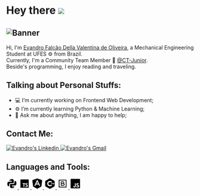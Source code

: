 <!-- --------------------------------------------------------------------------------------------------------------------------- -->

# Hey there <img src="https://media.giphy.com/media/hvRJCLFzcasrR4ia7z/giphy.gif" width="25px">

<!-- --------------------------------------------------------------------------------------------------------------------------- -->

## <img align="center" alt="Banner" src="https://github.com/Evandro-FDVO/teste_perfil/blob/master/Evandro-fdvo.png" />

<!-- --------------------------------------------------------------------------------------------------------------------------- -->

Hi, I'm [Evandro Falcão Della Valentina de Oliveira](https://github.com/Evandro-FDVO), a Mechanical Engineering Student at UFES ⚙ from Brazil.<br>
Currently, I'm a Community Team Member 🚀 [@CT-Junior](https://github.com/CT-junior).<br>
Beside's programming, I enjoy reading and traveling.<br>

<!-- --------------------------------------------------------------------------------------------------------------------------- -->

## **Talking about Personal Stuffs:**

- 💻 I’m currently working on Frontend Web Development;
- ⚙ I’m currently learning Python & Machine Learning; 
- 💬 Ask me about anything, I am happy to help;

<!-- --------------------------------------------------------------------------------------------------------------------------- -->

## **Contact Me:**

<p align="left">
  <a href="https://www.linkedin.com/in/evandro-fdvo/">
    <img alt="Evandro's Linkedin" width="20px" src="https://cdn.jsdelivr.net/npm/simple-icons@v3/icons/linkedin.svg" />
  </a>
  <a href="mailto:evandro.della@gmail.com">
    <img alt="Evandro's Gmail" width="20px" src="https://cdn.jsdelivr.net/npm/simple-icons@3.6.1/icons/gmail.svg" />
  </a>
</p>

<!-- --------------------------------------------------------------------------------------------------------------------------- -->

## **Languages and Tools:** 

<p align="left">
  <a href="https://www.python.org/">
    <img width="30px" src="https://github.com/Evandro-FDVO/Evandro-FDVO/blob/master/img/Python.svg" />
  </a>
  <a href="https://www.typescriptlang.org/">
    <img width="30px" src="https://github.com/Evandro-FDVO/Evandro-FDVO/blob/master/img/Typescript.svg" />
  </a>
  <a href="https://angular.io/">
    <img width="30px" src="https://github.com/Evandro-FDVO/Evandro-FDVO/blob/master/img/Angular.svg" />
  </a>
  <a href="https://docs.microsoft.com/pt-br/cpp/cpp/?view=vs-2019">
    <img width="30px" src="https://github.com/Evandro-FDVO/Evandro-FDVO/blob/master/img/C%2B%2B.svg" />
  </a>
  <a href="https://getbootstrap.com.br/">
    <img width="30px" src="https://github.com/Evandro-FDVO/Evandro-FDVO/blob/master/img/Bootstrap.svg" />
  </a>
  <a href="https://www.javascript.com/">
    <img width="30px" src="https://github.com/Evandro-FDVO/Evandro-FDVO/blob/master/img/Javascript.svg" />
  </a>
</p>


<!-- --------------------------------------------------------------------------------------------------------------------------- -->

